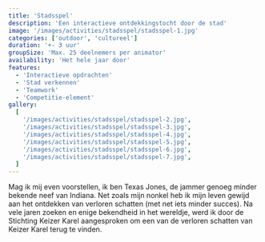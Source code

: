 ```yaml
---
title: 'Stadsspel'
description: 'Een interactieve ontdekkingstocht door de stad'
image: '/images/activities/stadsspel/stadsspel-1.jpg'
categories: ['outdoor', 'cultureel']
duration: '+- 3 uur'
groupSize: 'Max. 25 deelnemers per animator'
availability: 'Het hele jaar door'
features:
  - 'Interactieve opdrachten'
  - 'Stad verkennen'
  - 'Teamwork'
  - 'Competitie-element'
gallery:
  [
    '/images/activities/stadsspel/stadsspel-2.jpg',
    '/images/activities/stadsspel/stadsspel-3.jpg',
    '/images/activities/stadsspel/stadsspel-4.jpg',
    '/images/activities/stadsspel/stadsspel-5.jpg',
    '/images/activities/stadsspel/stadsspel-6.jpg',
    '/images/activities/stadsspel/stadsspel-7.jpg',
  ]
---
```


Mag ik mij even voorstellen, ik ben Texas Jones, de jammer genoeg minder bekende neef van Indiana. Net zoals mijn nonkel heb ik mijn leven gewijd aan het ontdekken van verloren schatten (met net iets minder succes). Na vele jaren zoeken en enige bekendheid in het wereldje, werd ik door de Stichting Keizer Karel aangesproken om een van de verloren schatten van Keizer Karel terug te vinden.
